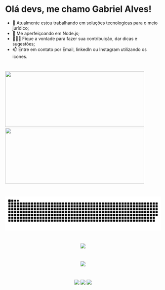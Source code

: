
# Olá devs, me chamo Gabriel Alves! 


- 🔭 Atualmente estou trabalhando em soluções tecnologicas para o meio jurídico;
- 🌱 Me aperfeiçoando em Node.js;
- 🧑‍🤝‍🧑 Fique a vontade para fazer sua contribuição, dar dicas e sugestões;
- 📫 Entre em contato por Email, linkedIn ou Instagram utilizando os icones.
#

<div aling="center">
<a href="https://github.com/Gabriel-Alves-dev">
<img loading="lazy" width="450em" height="180em" src="https://github-readme-stats.vercel.app/api/top-langs/?username=Gabriel-Alves-dev&layout=compact&langs_count=7&theme=dark"/>
<img loading="lazy" width="450em" height="180em" src="https://github-readme-stats.vercel.app/api?username=Gabriel-Alves-dev&show_icons=true&theme=dark&include_all_commits=true&count_private=true"/>  
</div>
    
#
    
<div align="center" >
    
<picture>
  <source media="(prefers-color-scheme: dark)" srcset="https://raw.githubusercontent.com/platane/platane/output/github-contribution-grid-snake-dark.svg">
  <source media="(prefers-color-scheme: light)" srcset="https://raw.githubusercontent.com/platane/platane/output/github-contribution-grid-snake.svg">
  <img alt="github contribution grid snake animation" src="https://raw.githubusercontent.com/platane/platane/output/github-contribution-grid-snake.svg">
</picture>

#
<a href="https://skillicons.dev" >
  <img src="https://skillicons.dev/icons?i=git,vscode,javascript,css,html,react,nodejs,express,figma,github,linux,postman,bootstrap,mysql" />
</a>

#

<div align="center" >
     <img src="https://github-profile-trophy.vercel.app/?username=Gabriel-Alves-dev&row=1&column=6&theme=dracula&margin-w=15&margin-h=15"/>
  </div>

#

<div> 
  <a href = "mailto:gabrielm.alvesdev@gmail.com"><img src="https://img.shields.io/badge/-Gmail-%23333?style=for-the-badge&logo=gmail&logoColor=white" target="_blank"></a>
  <a href="https://www.linkedin.com/in/gabriel-alves-787208250/" target="_blank"><img src="https://img.shields.io/badge/-LinkedIn-%230077B5?style=for-the-badge&logo=linkedin&logoColor=white" target="_blank"></a> 
  <a href="https://www.instagram.com/alves_gb021/" target="_blank"><img src="https://img.shields.io/badge/-Instagram-%23E4405F?style=for-the-badge&logo=instagram&logoColor=white" target="_blank"></a>
</div>

